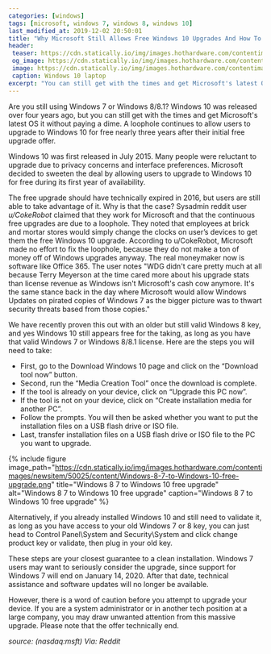 ```yaml
---
categories: [windows]
tags: [microsoft, windows 7, windows 8, windows 10]
last_modified_at: 2019-12-02 20:50:01
title: "Why Microsoft Still Allows Free Windows 10 Upgrades And How To Get Yours"
header:
 teaser: https://cdn.statically.io/img/images.hothardware.com/contentimages/newsitem/50025/content/Windows-8-7-to-Windows-10-free-upgrade.png
 og_image: https://cdn.statically.io/img/images.hothardware.com/contentimages/newsitem/50025/content/windows-10-laptop.JPG
 image: https://cdn.statically.io/img/images.hothardware.com/contentimages/newsitem/50025/content/windows-10-laptop.JPG
 caption: Windows 10 laptop
excerpt: "You can still get with the times and get Microsoft's latest OS it without paying a dime. A loophole continues to allow users to upgrade to Windows 10 for free"
---
```

Are you still using Windows 7 or Windows 8/8.1? Windows 10 was released over four years ago, but you can still get with the times and get Microsoft's latest OS it without paying a dime. A loophole continues to allow users to upgrade to Windows 10 for free nearly three years after their initial free upgrade offer.

Windows 10 was first released in July 2015. Many people were reluctant to upgrade due to privacy concerns and interface preferences. Microsoft decided to sweeten the deal by allowing users to upgrade to Windows 10 for free during its first year of availability.

The free upgrade should have technically expired in 2016, but users are still able to take advantage of it. Why is that the case? Sysadmin reddit user _u/CokeRobot_ claimed that they work for Microsoft and that the continuous free upgrades are due to a loophole. They noted that employees at brick and mortar stores would simply change the clocks on user’s devices to get them the free Windows 10 upgrade. According to u/CokeRobot, Microsoft made no effort to fix the loophole, because they do not make a ton of money off of Windows upgrades anyway. The real moneymaker now is software like Office 365. The user notes "WDG didn't care pretty much at all because Terry Meyerson at the time cared more about his upgrade stats than license revenue as Windows isn't Microsoft's cash cow anymore. It's the same stance back in the day where Microsoft would allow Windows Updates on pirated copies of Windows 7 as the bigger picture was to thwart security threats based from those copies."

We have recently proven this out with an older but still valid Windows 8 key, and yes Windows 10 still appears free for the taking, as long as you have that valid Windows 7 or Windows 8/8.1 license. Here are the steps you will need to take:
- First, go to the Download Windows 10 page and click on the “Download tool now” button.
- Second, run the “Media Creation Tool” once the download is complete.
- If the tool is already on your device, click on “Upgrade this PC now”.
- If the tool is not on your device, click on “Create installation media for another PC”.
- Follow the prompts. You will then be asked whether you want to put the installation files on a USB flash drive or ISO file.
- Last, transfer installation files on a USB flash drive or ISO file to the PC you want to upgrade.

{% include figure image_path="https://cdn.statically.io/img/images.hothardware.com/contentimages/newsitem/50025/content/Windows-8-7-to-Windows-10-free-upgrade.png" title="Windows 8 7 to Windows 10 free upgrade" alt="Windows 8 7 to Windows 10 free upgrade" caption="Windows 8 7 to Windows 10 free upgrade" %}

Alternatively, if you already installed Windows 10 and still need to validate it, as long as you have access to your old Windows 7 or 8 key, you can just head to Control Panel\System and Security\System and click change product key or validate, then plug in your old key. 

These steps are your closest guarantee to a clean installation. Windows 7 users may want to seriously consider the upgrade, since support for Windows 7 will end on January 14, 2020. After that date, technical assistance and software updates will no longer be available.

However, there is a word of caution before you attempt to upgrade your device. If you are a system administrator or in another tech position at a large company, you may draw unwanted attention from this massive upgrade. Please note that the offer technically end.

_source: (nasdaq:msft) Via:  Reddit_
